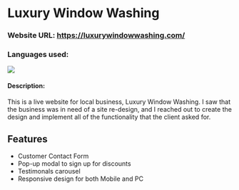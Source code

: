 
# Luxury Window Washing

### Website URL: https://luxurywindowwashing.com/


### Languages used:

![](https://www.freepnglogos.com/uploads/html5-logo-png/html5-logo-best-web-design-psd-html-cms-development-ecommerce-6.png)


#### Description:
This is a live website for local business, Luxury Window Washing. I saw that the business was in need of a site re-design, and I reached out to create the design and implement all of the functionality that the client asked for.

## Features

- Customer Contact Form
- Pop-up modal to sign up for discounts
- Testimonals carousel
- Responsive design for both Mobile and PC
